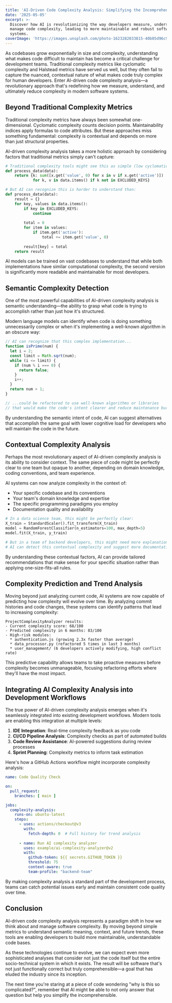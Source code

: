 ```yaml
---
title: 'AI-Driven Code Complexity Analysis: Simplifying the Incomprehensible'
date: '2025-05-05'
excerpt: >-
  Discover how AI is revolutionizing the way developers measure, understand, and
  manage code complexity, leading to more maintainable and robust software
  systems.
coverImage: 'https://images.unsplash.com/photo-1623282033815-40b05d96c903'
---
```

As codebases grow exponentially in size and complexity, understanding what makes code difficult to maintain has become a critical challenge for development teams. Traditional complexity metrics like cyclomatic complexity and Halstead metrics have served us well, but they often fail to capture the nuanced, contextual nature of what makes code truly complex for human developers. Enter AI-driven code complexity analysis—a revolutionary approach that's redefining how we measure, understand, and ultimately reduce complexity in modern software systems.

## Beyond Traditional Complexity Metrics

Traditional complexity metrics have always been somewhat one-dimensional. Cyclomatic complexity counts decision points. Maintainability indices apply formulas to code attributes. But these approaches miss something fundamental: complexity is contextual and depends on more than just structural properties.

AI-driven complexity analysis takes a more holistic approach by considering factors that traditional metrics simply can't capture:

```python
# Traditional complexity tools might see this as simple (low cyclomatic complexity)
def process_data(data):
    return {k: sum([x.get('value', 0) for x in v if x.get('active')]) 
            for k, v in data.items() if k not in EXCLUDED_KEYS}

# But AI can recognize this is harder to understand than:
def process_data(data):
    result = {}
    for key, values in data.items():
        if key in EXCLUDED_KEYS:
            continue
            
        total = 0
        for item in values:
            if item.get('active'):
                total += item.get('value', 0)
                
        result[key] = total
    return result
```

AI models can be trained on vast codebases to understand that while both implementations have similar computational complexity, the second version is significantly more readable and maintainable for most developers.

## Semantic Complexity Detection

One of the most powerful capabilities of AI-driven complexity analysis is semantic understanding—the ability to grasp what code is trying to accomplish rather than just how it's structured.

Modern language models can identify when code is doing something unnecessarily complex or when it's implementing a well-known algorithm in an obscure way:

```javascript
// AI can recognize that this complex implementation...
function isPrime(num) {
  let i = 2;
  const limit = Math.sqrt(num);
  while (i <= limit) {
    if (num % i === 0) {
      return false;
    }
    i++;
  }
  return num > 1;
}

// ...could be refactored to use well-known algorithms or libraries
// that would make the code's intent clearer and reduce maintenance burden
```

By understanding the semantic intent of code, AI can suggest alternatives that accomplish the same goal with lower cognitive load for developers who will maintain the code in the future.

## Contextual Complexity Analysis

Perhaps the most revolutionary aspect of AI-driven complexity analysis is its ability to consider context. The same piece of code might be perfectly clear to one team but opaque to another, depending on domain knowledge, coding conventions, and team experience.

AI systems can now analyze complexity in the context of:

- Your specific codebase and its conventions
- Your team's domain knowledge and expertise
- The specific programming paradigms you employ
- Documentation quality and availability

```python
# In a data science team, this might be perfectly clear:
X_train = StandardScaler().fit_transform(X_train)
model = RandomForestClassifier(n_estimators=100, max_depth=5)
model.fit(X_train, y_train)

# But in a team of backend developers, this might need more explanation
# AI can detect this contextual complexity and suggest more documentation
```

By understanding these contextual factors, AI can provide tailored recommendations that make sense for your specific situation rather than applying one-size-fits-all rules.

## Complexity Prediction and Trend Analysis

Moving beyond just analyzing current code, AI systems are now capable of predicting how complexity will evolve over time. By analyzing commit histories and code changes, these systems can identify patterns that lead to increasing complexity:

```text
ProjectComplexityAnalyzer results:
- Current complexity score: 68/100
- Predicted complexity in 6 months: 83/100
- High-risk modules:
  * authentication.js (growing 2.3x faster than average)
  * data_processor.py (refactored 5 times in last 3 months)
  * user_management/ (6 developers actively modifying, high conflict rate)
```

This predictive capability allows teams to take proactive measures before complexity becomes unmanageable, focusing refactoring efforts where they'll have the most impact.

## Integrating AI Complexity Analysis into Development Workflows

The true power of AI-driven complexity analysis emerges when it's seamlessly integrated into existing development workflows. Modern tools are enabling this integration at multiple levels:

1. **IDE Integration**: Real-time complexity feedback as you code
2. **CI/CD Pipeline Analysis**: Complexity checks as part of automated builds
3. **Code Review Assistance**: AI-powered suggestions during review processes
4. **Sprint Planning**: Complexity metrics to inform task estimation

Here's how a GitHub Actions workflow might incorporate complexity analysis:

```yaml
name: Code Quality Check

on:
  pull_request:
    branches: [ main ]

jobs:
  complexity-analysis:
    runs-on: ubuntu-latest
    steps:
      - uses: actions/checkout@v3
        with:
          fetch-depth: 0  # Full history for trend analysis
          
      - name: Run AI complexity analyzer
        uses: example/ai-complexity-analyzer@v2
        with:
          github-token: ${{ secrets.GITHUB_TOKEN }}
          threshold: 75
          context-aware: true
          team-profile: "backend-team"
```

By making complexity analysis a standard part of the development process, teams can catch potential issues early and maintain consistent code quality over time.

## Conclusion

AI-driven code complexity analysis represents a paradigm shift in how we think about and manage software complexity. By moving beyond simple metrics to understand semantic meaning, context, and future trends, these tools are enabling developers to build more maintainable, understandable code bases.

As these technologies continue to evolve, we can expect even more sophisticated analyses that consider not just the code itself but the entire socio-technical system in which it exists. The result will be software that's not just functionally correct but truly comprehensible—a goal that has eluded the industry since its inception.

The next time you're staring at a piece of code wondering "why is this so complicated?", remember that AI might be able to not only answer that question but help you simplify the incomprehensible.
